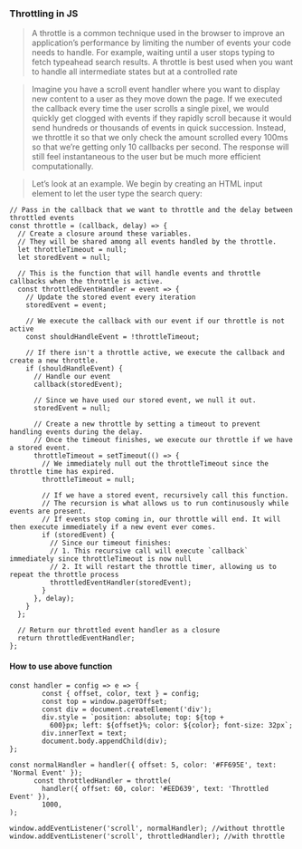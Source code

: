 ### Throttling in JS ###
> A throttle is a common technique used in the browser to improve an application’s performance by limiting the number of events your code needs to handle.  For example, waiting until a user stops typing to fetch typeahead search results. A throttle is best used when you want to handle all intermediate states but at a controlled rate

> Imagine you have a scroll event handler where you want to display new content to a user as they move down the page. If we executed the callback every time the user scrolls a single pixel, we would quickly get clogged with events if they rapidly scroll because it would send hundreds or thousands of events in quick succession. Instead, we throttle it so that we only check the amount scrolled every 100ms so that we’re getting only 10 callbacks per second. The response will still feel instantaneous to the user but be much more efficient computationally.

> Let’s look at an example. We begin by creating an HTML input element to let the user type the search query:
```
// Pass in the callback that we want to throttle and the delay between throttled events
const throttle = (callback, delay) => {
  // Create a closure around these variables.
  // They will be shared among all events handled by the throttle.
  let throttleTimeout = null;
  let storedEvent = null;

  // This is the function that will handle events and throttle callbacks when the throttle is active.
  const throttledEventHandler = event => {
    // Update the stored event every iteration
    storedEvent = event;

    // We execute the callback with our event if our throttle is not active
    const shouldHandleEvent = !throttleTimeout;

    // If there isn't a throttle active, we execute the callback and create a new throttle.
    if (shouldHandleEvent) {
      // Handle our event
      callback(storedEvent);

      // Since we have used our stored event, we null it out.
      storedEvent = null;

      // Create a new throttle by setting a timeout to prevent handling events during the delay.
      // Once the timeout finishes, we execute our throttle if we have a stored event.
      throttleTimeout = setTimeout(() => {
        // We immediately null out the throttleTimeout since the throttle time has expired.
        throttleTimeout = null;

        // If we have a stored event, recursively call this function.
        // The recursion is what allows us to run continusously while events are present.
        // If events stop coming in, our throttle will end. It will then execute immediately if a new event ever comes.
        if (storedEvent) {
          // Since our timeout finishes:
          // 1. This recursive call will execute `callback` immediately since throttleTimeout is now null
          // 2. It will restart the throttle timer, allowing us to repeat the throttle process
          throttledEventHandler(storedEvent);
        }
      }, delay);
    }
  };

  // Return our throttled event handler as a closure
  return throttledEventHandler;
};
```

#### How to use above function ####
```
const handler = config => e => {
        const { offset, color, text } = config;
        const top = window.pageYOffset;
        const div = document.createElement('div');
        div.style = `position: absolute; top: ${top +
          600}px; left: ${offset}%; color: ${color}; font-size: 32px`;
        div.innerText = text;
        document.body.appendChild(div);
};

const normalHandler = handler({ offset: 5, color: '#FF695E', text: 'Normal Event' });
      const throttledHandler = throttle(
        handler({ offset: 60, color: '#EED639', text: 'Throttled Event' }),
        1000,
);

window.addEventListener('scroll', normalHandler); //without throttle
window.addEventListener('scroll', throttledHandler); //with throttle

```      




